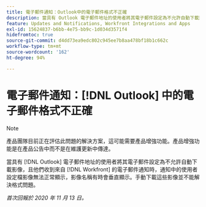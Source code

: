 ```yaml
---
title: 電子郵件通知：Outlook中的電子郵件格式不正確
description: 當具有 Outlook 電子郵件地址的使用者將其電子郵件設定為不允許自動下載影像，且他們收到來自  [!DNL Workfront] 的電子郵件通知時，通知中的使用者設定檔影像無法正常顯示，影像名稱有時會垂直顯示。手動下載這些影像並不能解決格式問題。
feature: Updates and Notifications, Workfront Integrations and Apps
exl-id: 15624837-b6bb-4e75-bb9c-1d034d3571f4
hidefromtoc: true
source-git-commit: d4dd73ea9edc802c945ee7b8aa478bf18b1c662c
workflow-type: tm+mt
source-wordcount: '162'
ht-degree: 94%

---
```


# 電子郵件通知：[!DNL Outlook] 中的電子郵件格式不正確

<!--Issue created by request-->

>[!NOTE]
>
>產品團隊目前正在評估此問題的解決方案，這可能需要產品增強功能。產品增強功能是在產品公告中而不是在維護更新中傳達。

當具有 [!DNL Outlook] 電子郵件地址的使用者將其電子郵件設定為不允許自動下載影像，且他們收到來自 [!DNL Workfront] 的電子郵件通知時，通知中的使用者設定檔影像無法正常顯示，影像名稱有時會垂直顯示。手動下載這些影像並不能解決格式問題。


_首次回報於 2020 年 11 月 13 日。_
